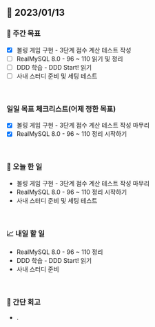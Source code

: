 ## 📅 2023/01/13


### 👏 주간 목표

- [x] 볼링 게임 구현 - 3단계 점수 계산 테스트 작성
- [ ] RealMySQL 8.0 - 96 ~ 110 읽기 및 정리
- [ ] DDD 학습 - DDD Start! 읽기
- [ ] 사내 스터디 준비 및 세팅 테스트

<br/>

### 일일 목표 체크리스트(어제 정한 목표)

- [x] 볼링 게임 구현 - 3단계 점수 계산 테스트 작성 마무리
- [x] RealMySQL 8.0 - 96 ~ 110 정리 시작하기

<br/>

### 💯 오늘 한 일

- 볼링 게임 구현 - 3단계 점수 계산 테스트 작성 마무리
- RealMySQL 8.0 - 96 ~ 110 정리 시작하기
- 사내 스터디 준비 및 세팅 테스트

<br/>

### 📈 내일 할 일

- RealMySQL 8.0 - 96 ~ 110 정리
- DDD 학습 - DDD Start! 읽기
- 사내 스터디 준비
  
<br/>

### 🤔 간단 회고

- .
 
